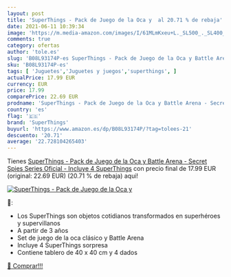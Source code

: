 ```yaml
---
layout: post
title: 'SuperThings - Pack de Juego de la Oca y  al 20.71 % de rebaja'
date: 2021-06-11 10:39:34
image: 'https://m.media-amazon.com/images/I/61MLmKxeu+L._SL500_._SL400_.jpg'
comments: true
category: ofertas
author: 'tole.es'
slug: 'B08L93174P-es SuperThings - Pack de Juego de la Oca y Battle Arena -...'
sku: 'B08L93174P-es'
tags: [ 'Juguetes','Juguetes y juegos','superthings', ]
actualPrice: 17.99 EUR
currency: EUR
price: 17.99
comparePrice: 22.69 EUR
prodname: 'SuperThings - Pack de Juego de la Oca y Battle Arena - Secret Spies Series Oficial - Incluye 4 SuperThings'
country: 'es'
flag: '🇪🇸'
brand: 'SuperThings'
buyurl: 'https://www.amazon.es/dp/B08L93174P/?tag=tolees-21'
descuento: '20.71'
average: '22.728104265403'
---
```


Tienes [SuperThings - Pack de Juego de la Oca y Battle Arena - Secret Spies Series Oficial - Incluye 4 SuperThings](https://www.amazon.es/dp/B08L93174P/?tag=tolees-21) con precio final de  17.99 EUR (original: 22.69 EUR) (20.71 %  de rebaja) aqui!

[![SuperThings - Pack de Juego de la Oca y ](https://m.media-amazon.com/images/I/61MLmKxeu+L._SL500_._SL400_.jpg)](https://www.amazon.es/dp/B08L93174P/?tag=tolees-21)

🔎:

- Los SuperThings son objetos cotidianos transformados en superhéroes y supervillanos
- A partir de 3 años
- Set de juego de la oca clásico y Battle Arena
- Incluye 4 SuperThings sorpresa
- Contiene tablero de 40 x 40 cm y 4 dados

[🛒 Comprar!!!](https://www.amazon.es/dp/B08L93174P/?tag=tolees-21)
